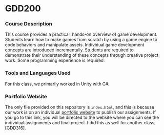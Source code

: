 # GDD200

### Course Description

This course provides a practical, hands-on overview of game development. Students learn how to make games from scratch by using a game engine to code behaviors and manipulate assets. Individual game development concepts are introduced incrementally. Students are required to demonstrate their understanding of these concepts through creative project work. Some programming experience is required.

### Tools and Languages Used

For this class, we primarily worked in Unity with C#.

### Portfolio Website

The only file provided on this repository is `index.html`, and this is because our work is on an individual [portfolio website](https://mywebspace.quinnipiac.edu/bajackson1/200/index.html) to publish our assignments. If you go to this link, you will be directed to the website where you can see the individual assignments and final project. I did this as well for another class, [GDD316].
